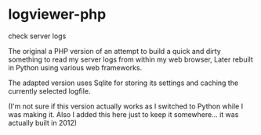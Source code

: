 # logviewer-php
check server logs

The original a PHP version of an attempt to build a quick and dirty something
to read my server logs from within my web browser,
Later rebuilt in Python using various web frameworks.

The adapted version uses Sqlite for storing its settings
and caching the currently selected logfile.

(I'm not sure if this version actually works as I switched to Python while I was making it.
Also I added this here just to keep it somewhere... it was actually built in 2012)
